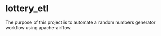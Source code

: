 # lottery_etl
The purpose of this project is to automate a random numbers generator workflow using apache-airflow. 